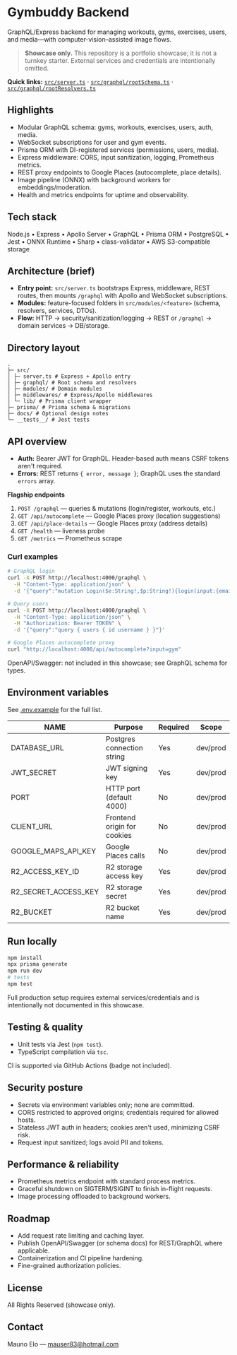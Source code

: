 # Gymbuddy Backend

GraphQL/Express backend for managing workouts, gyms, exercises, users, and media—with computer-vision–assisted image flows.

> **Showcase only.** This repository is a portfolio showcase; it is not a turnkey starter. External services and credentials are intentionally omitted.

**Quick links:** [`src/server.ts`](src/server.ts) · [`src/graphql/rootSchema.ts`](src/graphql/rootSchema.ts) · [`src/graphql/rootResolvers.ts`](src/graphql/rootResolvers.ts)

## Highlights

- Modular GraphQL schema: gyms, workouts, exercises, users, auth, media.
- WebSocket subscriptions for user and gym events.
- Prisma ORM with DI-registered services (permissions, users, media).
- Express middleware: CORS, input sanitization, logging, Prometheus metrics.
- REST proxy endpoints to Google Places (autocomplete, place details).
- Image pipeline (ONNX) with background workers for embeddings/moderation.
- Health and metrics endpoints for uptime and observability.

## Tech stack

Node.js • Express • Apollo Server • GraphQL • Prisma ORM • PostgreSQL • Jest • ONNX Runtime • Sharp • class-validator • AWS S3-compatible storage

## Architecture (brief)

- **Entry point:** `src/server.ts` bootstraps Express, middleware, REST routes, then mounts `/graphql` with Apollo and WebSocket subscriptions.
- **Modules:** feature-focused folders in `src/modules/<feature>` (schema, resolvers, services, DTOs).
- **Flow:** HTTP → security/sanitization/logging → REST or `/graphql` → domain services → DB/storage.

## Directory layout

```
.
├─ src/
│ ├─ server.ts # Express + Apollo entry
│ ├─ graphql/ # Root schema and resolvers
│ ├─ modules/ # Domain modules
│ ├─ middlewares/ # Express/Apollo middlewares
│ └─ lib/ # Prisma client wrapper
├─ prisma/ # Prisma schema & migrations
├─ docs/ # Optional design notes
└─ __tests__/ # Jest tests
```

## API overview

- **Auth:** Bearer JWT for GraphQL. Header-based auth means CSRF tokens aren't required.
- **Errors:** REST returns `{ error, message }`; GraphQL uses the standard `errors` array.

**Flagship endpoints**

1. `POST /graphql` — queries & mutations (login/register, workouts, etc.)
2. `GET /api/autocomplete` — Google Places proxy (location suggestions)
3. `GET /api/place-details` — Google Places proxy (address details)
4. `GET /health` — liveness probe
5. `GET /metrics` — Prometheus scrape

### Curl examples

```bash
# GraphQL login
curl -X POST http://localhost:4000/graphql \
  -H "Content-Type: application/json" \
  -d '{"query":"mutation Login($e:String!,$p:String!){login(input:{email:$e,password:$p}){accessToken refreshToken user{id}}}", "variables":{"e":"USER_EMAIL","p":"PASSWORD"}}'

# Query users
curl -X POST http://localhost:4000/graphql \
  -H "Content-Type: application/json" \
  -H "Authorization: Bearer TOKEN" \
  -d '{"query":"query { users { id username } }"}'

# Google Places autocomplete proxy
curl "http://localhost:4000/api/autocomplete?input=gym"
```

OpenAPI/Swagger: not included in this showcase; see GraphQL schema for types.

## Environment variables

See [.env.example](./.env.example) for the full list.

| NAME                 | Purpose                     | Required | Scope    |
| -------------------- | --------------------------- | -------- | -------- |
| DATABASE_URL         | Postgres connection string  | Yes      | dev/prod |
| JWT_SECRET           | JWT signing key             | Yes      | dev/prod |
| PORT                 | HTTP port (default 4000)    | No       | dev/prod |
| CLIENT_URL           | Frontend origin for cookies | No       | dev/prod |
| GOOGLE_MAPS_API_KEY  | Google Places calls         | No       | dev/prod |
| R2_ACCESS_KEY_ID     | R2 storage access key       | Yes      | dev/prod |
| R2_SECRET_ACCESS_KEY | R2 storage secret           | Yes      | dev/prod |
| R2_BUCKET            | R2 bucket name              | Yes      | dev/prod |

## Run locally

```bash
npm install
npx prisma generate
npm run dev
# tests
npm test
```

Full production setup requires external services/credentials and is intentionally not documented in this showcase.

## Testing & quality

- Unit tests via Jest (`npm test`).
- TypeScript compilation via `tsc`.

CI is supported via GitHub Actions (badge not included).

## Security posture

- Secrets via environment variables only; none are committed.
- CORS restricted to approved origins; credentials required for allowed hosts.
- Stateless JWT auth in headers; cookies aren't used, minimizing CSRF risk.
- Request input sanitized; logs avoid PII and tokens.

## Performance & reliability

- Prometheus metrics endpoint with standard process metrics.
- Graceful shutdown on SIGTERM/SIGINT to finish in-flight requests.
- Image processing offloaded to background workers.

## Roadmap

- Add request rate limiting and caching layer.
- Publish OpenAPI/Swagger (or schema docs) for REST/GraphQL where applicable.
- Containerization and CI pipeline hardening.
- Fine-grained authorization policies.

## License

All Rights Reserved (showcase only).

## Contact

Mauno Elo — mauser83@hotmail.com
